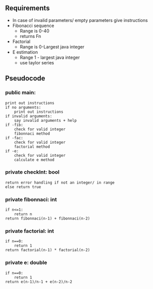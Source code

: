 ## Requirements
* In case of invalid parameters/ empty parameters give instructions
* Fibonacci sequence
  - Range is 0-40
  - returns Fn
* Factorial
  - Range is 0-Largest java integer
* E estimation
  - Range 1 - largest java integer
  - use taylor series

## Pseudocode

### public main:
    print out instructions
    if no arguments:
        print out instructions
    if invalid arguments:
        say invalid arguments + help
    if -fib:
        check for valid integer
        fibonnaci method
    if -fac:
        check for valid integer
        factorial method
    if -e:
        check for valid integer
        calculate e method
### private checkInt: bool
    return error handling if not an integer/ in range
    else return true
### private fibonnaci: int
    if n<=1:
        return n
    return fibonnaci(n-1) + fibonnaci(n-2)
### private factorial: int
    if n==0:
        return 1
    return factorial(n-1) * factorial(n-2)
### private e: double
    if n==0:
        return 1
    return e(n-1)/n-1 + e(n-2)/n-2